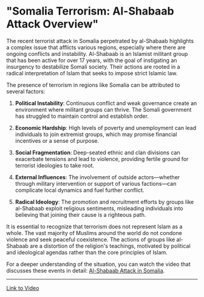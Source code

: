 # "Somalia Terrorism: Al-Shabaab Attack Overview"

The recent terrorist attack in Somalia perpetrated by al-Shabaab highlights a complex issue that afflicts various regions, especially where there are ongoing conflicts and instability. Al-Shabaab is an Islamist militant group that has been active for over 17 years, with the goal of instigating an insurgency to destabilize Somali society. Their actions are rooted in a radical interpretation of Islam that seeks to impose strict Islamic law.

The presence of terrorism in regions like Somalia can be attributed to several factors:

1. **Political Instability**: Continuous conflict and weak governance create an environment where militant groups can thrive. The Somali government has struggled to maintain control and establish order.

2. **Economic Hardship**: High levels of poverty and unemployment can lead individuals to join extremist groups, which may promise financial incentives or a sense of purpose.

3. **Social Fragmentation**: Deep-seated ethnic and clan divisions can exacerbate tensions and lead to violence, providing fertile ground for terrorist ideologies to take root.

4. **External Influences**: The involvement of outside actors—whether through military intervention or support of various factions—can complicate local dynamics and fuel further conflict.

5. **Radical Ideology**: The promotion and recruitment efforts by groups like al-Shabaab exploit religious sentiments, misleading individuals into believing that joining their cause is a righteous path.

It is essential to recognize that terrorism does not represent Islam as a whole. The vast majority of Muslims around the world do not condone violence and seek peaceful coexistence. The actions of groups like al-Shabaab are a distortion of the religion's teachings, motivated by political and ideological agendas rather than the core principles of Islam.

For a deeper understanding of the situation, you can watch the video that discusses these events in detail: [Al-Shabaab Attack in Somalia](https://youtu.be/jOXUq6Jf-L0?si=hG54MbeRkTUzu0Kn).

---

[Link to Video](https://youtu.be/jOXUq6Jf-L0?si=hG54MbeRkTUzu0Kn)